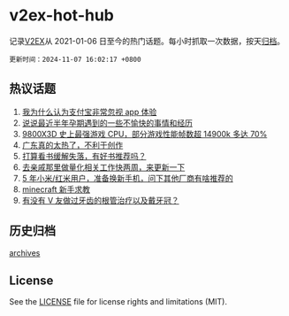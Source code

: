 # v2ex-hot-hub

 记录[V2EX](https://www.v2ex.com/)从 2021-01-06 日至今的热门话题。每小时抓取一次数据，按天[归档](archives)。

`更新时间：2024-11-07 16:02:17 +0800`

## 热议话题

1. [我为什么认为支付宝非常忽视 app 体验](https://www.v2ex.com/t/1087313)
1. [说说最近半年孕期遇到的一些不愉快的事情和经历](https://www.v2ex.com/t/1087333)
1. [9800X3D 史上最强游戏 CPU，部分游戏性能帧数超 14900k 多达 70%](https://www.v2ex.com/t/1087286)
1. [广东真的太热了，不利于创作](https://www.v2ex.com/t/1087269)
1. [打算看书缓解失落，有好书推荐吗？](https://www.v2ex.com/t/1087173)
1. [去亲戚那里做量化相关工作快两周，来更新一下](https://www.v2ex.com/t/1087243)
1. [5 年小米/红米用户，准备换新手机，问下其他厂商有啥推荐的](https://www.v2ex.com/t/1087225)
1. [minecraft 新手求教](https://www.v2ex.com/t/1087309)
1. [有没有 V 友做过牙齿的根管治疗以及戴牙冠？](https://www.v2ex.com/t/1087357)

## 历史归档

[archives](archives)

## License

See the [LICENSE](LICENSE) file for license rights and limitations (MIT).
